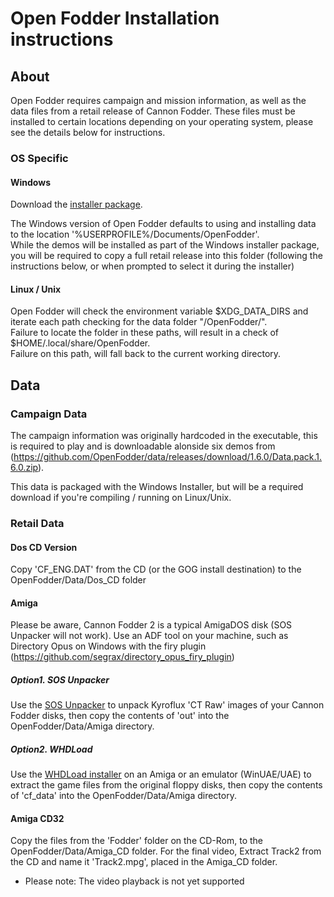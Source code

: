 # Open Fodder Installation instructions

## About

Open Fodder requires campaign and mission information, as well as the data files from a retail release of Cannon Fodder. These files must be installed to certain locations depending on your operating system, please see the details below for instructions.  


### OS Specific

#### Windows

Download the [installer package](https://github.com/OpenFodder/openfodder/releases).  

The Windows version of Open Fodder defaults to using and installing data to the location '%USERPROFILE%/Documents/OpenFodder'.  
While the demos will be installed as part of the Windows installer package, you will be required to copy a full retail release into this folder (following the instructions below, or when prompted to select it during the installer)
  
  
#### Linux / Unix

Open Fodder will check the environment variable $XDG_DATA_DIRS and iterate each path checking for the data folder "/OpenFodder/".  
Failure to locate the folder in these paths, will result in a check of $HOME/.local/share/OpenFodder.  
Failure on this path, will fall back to the current working directory.  
  
  
## Data

### Campaign Data

The campaign information was originally hardcoded in the executable, this is required to play and is downloadable alonside six demos from (https://github.com/OpenFodder/data/releases/download/1.6.0/Data.pack.1.6.0.zip).  

This data is packaged with the Windows Installer, but will be a required download if you're compiling / running on Linux/Unix.  
  
### Retail Data

#### Dos CD Version
  
Copy 'CF_ENG.DAT' from the CD (or the GOG install destination) to the OpenFodder/Data/Dos_CD folder
  
#### Amiga

Please be aware, Cannon Fodder 2 is a typical AmigaDOS disk (SOS Unpacker will not work). Use an ADF tool on your machine, such as Directory Opus on Windows with the firy plugin (https://github.com/segrax/directory_opus_firy_plugin)

##### Option1. SOS Unpacker  
  
Use the [SOS Unpacker](https://github.com/OpenFodder/SOS_Unpacker) to unpack Kyroflux 'CT Raw' images of your Cannon Fodder disks, then copy the contents of 'out' into the OpenFodder/Data/Amiga directory.  
	
##### Option2. WHDLoad
  
Use the [WHDLoad installer](http://www.whdload.de/games/CannonFodder.html) on an Amiga or an emulator (WinUAE/UAE) to extract the game files from the original floppy disks, then copy the contents of 'cf_data'  into the OpenFodder/Data/Amiga directory.  


#### Amiga CD32
  
Copy the files from the 'Fodder' folder on the CD-Rom, to the OpenFodder/Data/Amiga_CD folder. For the final video, Extract Track2 from the CD and name it 'Track2.mpg', placed in the Amiga_CD folder.
  
* Please note: The video playback is not yet supported
  
